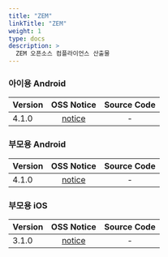 ```yaml
---
title: "ZEM"
linkTitle: "ZEM"
weight: 1
type: docs
description: >
  ZEM 오픈소스 컴플라이언스 산출물
---
```


### 아이용 Android

| Version | OSS Notice | Source Code |
|---|:---:|:---:|
| 4.1.0 | [notice](https://opensource.sktelecom.com/compliance_artifacts/zem_children/android/4.1.0/ZEM_C_android_4.1.0_OSS_Notice.html)  | - |

### 부모용 Android

| Version | OSS Notice | Source Code |
|---|:---:|:---:|
| 4.1.0 | [notice](https://opensource.sktelecom.com/compliance_artifacts/zem_parents/android/4.1.0/ZEM_P_android_4.1.0_OSS_Notice.html)  | - |

### 부모용 iOS

| Version | OSS Notice | Source Code |
|---|:---:|:---:|
| 3.1.0 | [notice](https://opensource.sktelecom.com/compliance_artifacts/zem_parents/ios/3.1.0/ZEM_P_iOS_3.1.0_OSS_Notice.html)  | - |